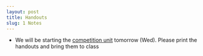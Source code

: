 ```yaml
---
layout: post
title: Handouts
slug: 1 Notes
---
```


* We will be starting the [competition unit](/competition.html) tomorrow (Wed). Please print the handouts and bring them to class
